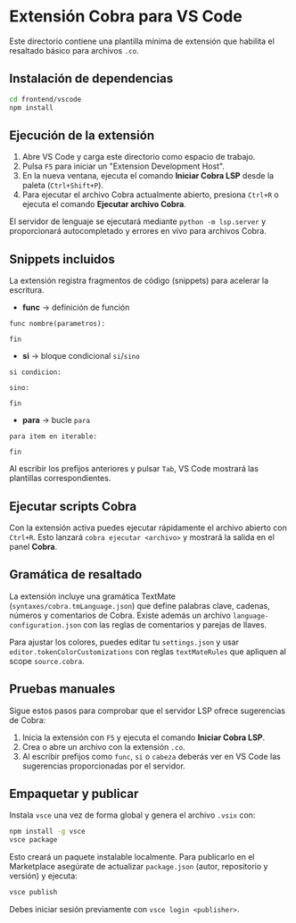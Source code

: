 # Extensión Cobra para VS Code

Este directorio contiene una plantilla mínima de extensión que habilita el resaltado básico para archivos `.co`.

## Instalación de dependencias

```bash
cd frontend/vscode
npm install
```

## Ejecución de la extensión

1. Abre VS Code y carga este directorio como espacio de trabajo.
2. Pulsa `F5` para iniciar un "Extension Development Host".
3. En la nueva ventana, ejecuta el comando **Iniciar Cobra LSP** desde la paleta (`Ctrl+Shift+P`).
4. Para ejecutar el archivo Cobra actualmente abierto, presiona `Ctrl+R` o ejecuta el comando **Ejecutar archivo Cobra**.

El servidor de lenguaje se ejecutará mediante `python -m lsp.server` y proporcionará autocompletado y errores en vivo para archivos Cobra.

## Snippets incluidos

La extensión registra fragmentos de código (snippets) para acelerar la escritura.

- **func** &rarr; definición de función

```cobra
func nombre(parametros):
    
fin
```

- **si** &rarr; bloque condicional `si`/`sino`

```cobra
si condicion:
    
sino:
    
fin
```

- **para** &rarr; bucle `para`

```cobra
para item en iterable:
    
fin
```

Al escribir los prefijos anteriores y pulsar `Tab`, VS Code mostrará las plantillas correspondientes.

## Ejecutar scripts Cobra

Con la extensión activa puedes ejecutar rápidamente el archivo abierto con `Ctrl+R`. Esto lanzará `cobra ejecutar <archivo>` y mostrará la salida en el panel **Cobra**.

## Gramática de resaltado

La extensión incluye una gramática TextMate (`syntaxes/cobra.tmLanguage.json`) que define palabras clave, cadenas, números y comentarios de Cobra. Existe además un archivo `language-configuration.json` con las reglas de comentarios y parejas de llaves.

Para ajustar los colores, puedes editar tu `settings.json` y usar `editor.tokenColorCustomizations` con reglas `textMateRules` que apliquen al scope `source.cobra`.

## Pruebas manuales

Sigue estos pasos para comprobar que el servidor LSP ofrece sugerencias de Cobra:

1. Inicia la extensión con `F5` y ejecuta el comando **Iniciar Cobra LSP**.
2. Crea o abre un archivo con la extensión `.co`.
3. Al escribir prefijos como `func`, `si` o `cabeza` deberás ver en VS Code las
   sugerencias proporcionadas por el servidor.

## Empaquetar y publicar

Instala `vsce` una vez de forma global y genera el archivo `.vsix` con:

```bash
npm install -g vsce
vsce package
```

Esto creará un paquete instalable localmente. Para publicarlo en el Marketplace
asegúrate de actualizar `package.json` (autor, repositorio y versión) y ejecuta:

```bash
vsce publish
```

Debes iniciar sesión previamente con `vsce login <publisher>`.
